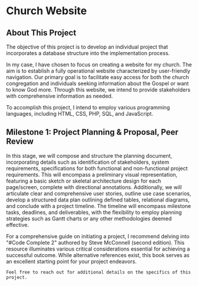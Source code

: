 # Church Website

## About This Project

The objective of this project is to develop an individual project that incorporates a database structure into the implementation process.

In my case, I have chosen to focus on creating a website for my church. The aim is to establish a fully operational website characterized by user-friendly navigation. Our primary goal is to facilitate easy access for both the church congregation and individuals seeking information about the Gospel or want to know God more. Through this website, we intend to provide stakeholders with comprehensive information as needed.

To accomplish this project, I intend to employ various programming languages, including HTML, CSS, PHP, SQL, and JavaScript.


## Milestone 1: Project Planning & Proposal, Peer Review

In this stage, we will compose and structure the planning document, incorporating details such as identification of stakeholders, system requirements, specifications for both functional and non-functional project requirements. This will encompass a preliminary visual representation, featuring a basic sketch or skeletal architecture design for each page/screen, complete with directional annotations. Additionally, we will articulate clear and comprehensive user stories, outline use case scenarios, develop a structured data plan outlining defined tables, relational diagrams, and conclude with a project timeline. The timeline will encompass milestone tasks, deadlines, and deliverables, with the flexibility to employ planning strategies such as Gantt charts or any other methodologies deemed effective.




For a comprehensive guide on initiating a project, I recommend delving into "#Code Complete 2" authored by Steve McConnell (second edition). This resource illuminates various critical considerations essential for achieving a successful outcome. While alternative references exist, this book serves as an excellent starting point for your project endeavors.


`Feel free to reach out for additional details on the specifics of this project.`

